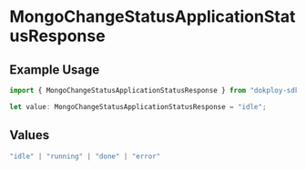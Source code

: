 # MongoChangeStatusApplicationStatusResponse

## Example Usage

```typescript
import { MongoChangeStatusApplicationStatusResponse } from "dokploy-sdk/models/operations";

let value: MongoChangeStatusApplicationStatusResponse = "idle";
```

## Values

```typescript
"idle" | "running" | "done" | "error"
```